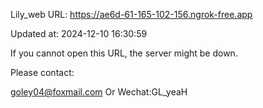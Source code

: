 Lily_web URL: https://ae6d-61-165-102-156.ngrok-free.app

Updated at: 2024-12-10 16:30:59

If you cannot open this URL, the server might be down.

Please contact: 

goley04@foxmail.com Or Wechat:GL_yeaH